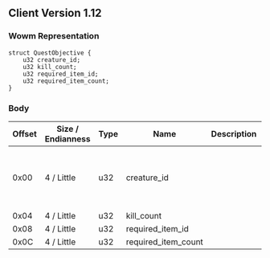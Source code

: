 ## Client Version 1.12

### Wowm Representation
```rust,ignore
struct QuestObjective {
    u32 creature_id;
    u32 kill_count;
    u32 required_item_id;
    u32 required_item_count;
}
```
### Body
| Offset | Size / Endianness | Type | Name | Description | Comment |
| ------ | ----------------- | ---- | ---- | ----------- | ------- |
| 0x00 | 4 / Little | u32 | creature_id |  | cmangos: client expected gameobject template id in form (id|0x80000000) |
| 0x04 | 4 / Little | u32 | kill_count |  |  |
| 0x08 | 4 / Little | u32 | required_item_id |  |  |
| 0x0C | 4 / Little | u32 | required_item_count |  |  |

